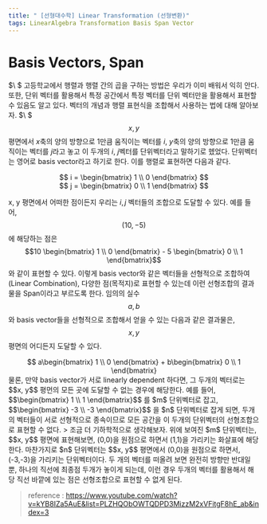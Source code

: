 ```yaml
---
title: " [선형대수학] Linear Transformation (선형변환)"
tags: LinearAlgebra Transformation Basis Span Vector
---
```


# Basis Vectors, Span
$\ $ 고등학교에서 행렬과 행렬 간의 곱을 구하는 방법은 우리가 이미 배워서 익히 안다. 또한, 단위 벡터를 활용해서 특정 공간에서 특정 벡터를 단위 벡터만을 활용해서 표현할 수 있음도 알고 있다. 벡터의 개념과 행렬 표현식을 조합해서 사용하는 법에 대해 알아보자.
$\ $ $$x, y$$ 평면에서 $x$축의 양의 방향으로 1만큼 움직이는 벡터를 $i$, $y$축의 양의 방향으로 1만큼 움직이는 벡터를 $j$라고 놓고 이 두개의 $i$, $j$벡터를 단위벡터라고 말하기로 헸었다. 단위벡터는 영어로 basis vector라고 하기로 한다. 이를 행렬로 표현하면 다음과 같다.
<center> $$ i = \begin{bmatrix} 1 \\ 0 \end{bmatrix} $$</center>
<center> $$ j = \begin{bmatrix} 0 \\ 1 \end{bmatrix} $$</center>

x, y 평면에서 어떠한 점이든지 우리는 $i, j$ 벡터들의 조합으로 도달할 수 있다. 예를 들어, $$(10, -5)$$에 해당하는 점은 $$10 \begin{bmatrix} 1 \\ 0 \end{bmatrix} - 5 \begin{bmatrix} 0 \\ 1 \end{bmatrix}$$ 와 같이 표현할 수 있다. 이렇게 basis vector와 같은 벡터들을 선형적으로 조합하여(Linear Combination), 다양한 점(목적지)로 표현할 수 있는데 이런 선형조합의 결과물을 Span이라고 부르도록 한다. 임의의 실수 $$a, b$$와 basis vector들을 선형적으로 조합해서 얻을 수 있는 다음과 같은 결과물은, $$x, y$$ 평면의 어디든지 도달할 수 있다.
<center>$$ a\begin{bmatrix} 1 \\ 0 \end{bmatrix} + b\begin{bmatrix} 0 \\ 1 \end{bmatrix}</center>
물론, 만약 basis vector가 서로 linearly dependent 하다면, 그 두개의 벡터로는 $$x, y$$ 평먼의 모든 곳에 도달할 수 없는 경우에 해당한다. 예를 들어, $$\begin{bmatrix} 1 \\ 1 \end{bmatrix}$$ 를 $m$ 단위벡터로 잡고, $$\begin{bmatrix} -3 \\ -3 \end{bmatrix}$$ 을 $n$ 단위벡터로 잡게 되면, 두개의 벡터들이 서로 선형적으로 종속이므로 모든 공간을 이 두개의 단위벡터의 선형조합으로 표현할 수 없다.
> 조금 더 기하학적으로 생각해보자. 위에 보여진 $m$ 단위벡터는, $$x, y$$ 평면에 표현해보면, (0,0)을 원점으로 하면서 (1,1)을 가리키는 화살표에 해당한다. 마찬가지로 $n$ 단위벡터는 $$x, y$$ 평면에서 (0,0)을 원점으로 하면서, (-3,-3)을 가리키는 단위벡터이다. 두 개의 벡터를 떠올려 보면 완전히 방향만 반대일 뿐, 하나의 직선에 최종점 두개가 놓이게 되는데, 이런 경우 두개의 벡터를 활용해서 해당 직선 바깥에 있는 점은 선형조합으로 표현할 수 없게 된다.



> reference :
  https://www.youtube.com/watch?v=kYB8IZa5AuE&list=PLZHQObOWTQDPD3MizzM2xVFitgF8hE_ab&index=3
